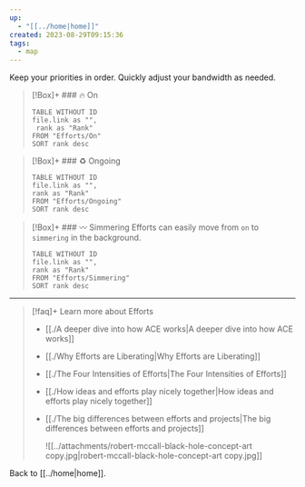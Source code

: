 ```yaml
---
up:
  - "[[../home|home]]"
created: 2023-08-29T09:15:36
tags:
  - map
---
```

Keep your priorities in order. Quickly adjust your bandwidth as needed. 

> [!Box]+ ### 🔥 On
> ``` dataview
> TABLE WITHOUT ID
> file.link as "",
>  rank as "Rank"
> FROM "Efforts/On"
> SORT rank desc
> ```

> [!Box]+ ### ♻️ Ongoing
> ``` dataview
> TABLE WITHOUT ID
> file.link as "",
> rank as "Rank"
> FROM "Efforts/Ongoing"
> SORT rank desc
> ```

> [!Box]+ ### 〰️ Simmering
> Efforts can easily move from `on` to `simmering` in the background.
>
> ``` dataview
> TABLE WITHOUT ID
> file.link as "",
> rank as "Rank"
> FROM "Efforts/Simmering"
> SORT rank desc
> ```

---

> [!faq]+ Learn more about Efforts
> - [[./A deeper dive into how ACE works|A deeper dive into how ACE works]]
> - [[./Why Efforts are Liberating|Why Efforts are Liberating]]
> - [[./The Four Intensities of Efforts|The Four Intensities of Efforts]]
> - [[./How ideas and efforts play nicely together|How ideas and efforts play nicely together]]
> - [[./The big differences between efforts and projects|The big differences between efforts and projects]]
>   
>   ![[../attachments/robert-mccall-black-hole-concept-art copy.jpg|robert-mccall-black-hole-concept-art copy.jpg]]

Back to [[../home|home]].
